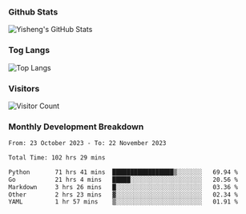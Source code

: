 ### Github Stats
![Yisheng's GitHub Stats](https://github-readme-stats-9qabuvhk1-gongyisheng.vercel.app/api?username=gongyisheng&count_private=true&show_icons=true)
### Tog Langs
![Top Langs](https://github-readme-stats-9qabuvhk1-gongyisheng.vercel.app/api/top-langs/?username=gongyisheng&layout=compact)
### Visitors
![Visitor Count](https://profile-counter.glitch.me/gongyisheng/count.svg)
### Monthly Development Breakdown
<!--START_SECTION:waka-->

```txt
From: 23 October 2023 - To: 22 November 2023

Total Time: 102 hrs 29 mins

Python       71 hrs 41 mins  █████████████████▒░░░░░░░   69.94 %
Go           21 hrs 4 mins   █████░░░░░░░░░░░░░░░░░░░░   20.56 %
Markdown     3 hrs 26 mins   █░░░░░░░░░░░░░░░░░░░░░░░░   03.36 %
Other        2 hrs 23 mins   ▓░░░░░░░░░░░░░░░░░░░░░░░░   02.34 %
YAML         1 hr 57 mins    ▒░░░░░░░░░░░░░░░░░░░░░░░░   01.91 %
```

<!--END_SECTION:waka-->
